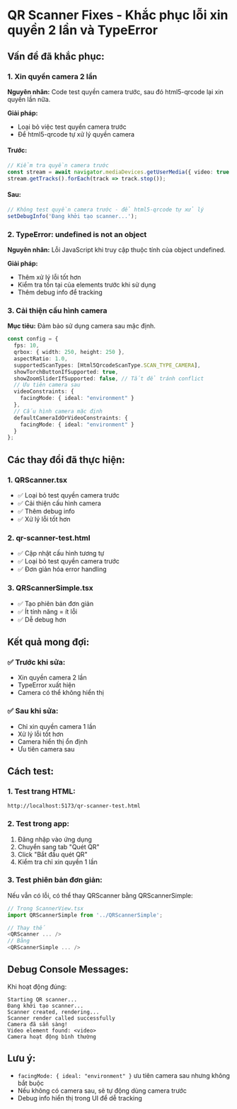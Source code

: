 # QR Scanner Fixes - Khắc phục lỗi xin quyền 2 lần và TypeError

## Vấn đề đã khắc phục:

### 1. **Xin quyền camera 2 lần**
**Nguyên nhân:** Code test quyền camera trước, sau đó html5-qrcode lại xin quyền lần nữa.

**Giải pháp:**
- Loại bỏ việc test quyền camera trước
- Để html5-qrcode tự xử lý quyền camera

#### Trước:
```typescript
// Kiểm tra quyền camera trước
const stream = await navigator.mediaDevices.getUserMedia({ video: true });
stream.getTracks().forEach(track => track.stop());
```

#### Sau:
```typescript
// Không test quyền camera trước - để html5-qrcode tự xử lý
setDebugInfo('Đang khởi tạo scanner...');
```

### 2. **TypeError: undefined is not an object**
**Nguyên nhân:** Lỗi JavaScript khi truy cập thuộc tính của object undefined.

**Giải pháp:**
- Thêm xử lý lỗi tốt hơn
- Kiểm tra tồn tại của elements trước khi sử dụng
- Thêm debug info để tracking

### 3. **Cải thiện cấu hình camera**
**Mục tiêu:** Đảm bảo sử dụng camera sau mặc định.

```typescript
const config = {
  fps: 10,
  qrbox: { width: 250, height: 250 },
  aspectRatio: 1.0,
  supportedScanTypes: [Html5QrcodeScanType.SCAN_TYPE_CAMERA],
  showTorchButtonIfSupported: true,
  showZoomSliderIfSupported: false, // Tắt để tránh conflict
  // Ưu tiên camera sau
  videoConstraints: {
    facingMode: { ideal: "environment" }
  },
  // Cấu hình camera mặc định
  defaultCameraIdOrVideoConstraints: {
    facingMode: { ideal: "environment" }
  }
};
```

## Các thay đổi đã thực hiện:

### 1. **QRScanner.tsx**
- ✅ Loại bỏ test quyền camera trước
- ✅ Cải thiện cấu hình camera
- ✅ Thêm debug info
- ✅ Xử lý lỗi tốt hơn

### 2. **qr-scanner-test.html**
- ✅ Cập nhật cấu hình tương tự
- ✅ Loại bỏ test quyền camera trước
- ✅ Đơn giản hóa error handling

### 3. **QRScannerSimple.tsx**
- ✅ Tạo phiên bản đơn giản
- ✅ Ít tính năng = ít lỗi
- ✅ Dễ debug hơn

## Kết quả mong đợi:

### ✅ Trước khi sửa:
- Xin quyền camera 2 lần
- TypeError xuất hiện
- Camera có thể không hiển thị

### ✅ Sau khi sửa:
- Chỉ xin quyền camera 1 lần
- Xử lý lỗi tốt hơn
- Camera hiển thị ổn định
- Ưu tiên camera sau

## Cách test:

### 1. **Test trang HTML:**
```
http://localhost:5173/qr-scanner-test.html
```

### 2. **Test trong app:**
1. Đăng nhập vào ứng dụng
2. Chuyển sang tab "Quét QR"
3. Click "Bắt đầu quét QR"
4. Kiểm tra chỉ xin quyền 1 lần

### 3. **Test phiên bản đơn giản:**
Nếu vẫn có lỗi, có thể thay QRScanner bằng QRScannerSimple:

```typescript
// Trong ScannerView.tsx
import QRScannerSimple from '../QRScannerSimple';

// Thay thế
<QRScanner ... />
// Bằng
<QRScannerSimple ... />
```

## Debug Console Messages:

Khi hoạt động đúng:
```
Starting QR scanner...
Đang khởi tạo scanner...
Scanner created, rendering...
Scanner render called successfully
Camera đã sẵn sàng!
Video element found: <video>
Camera hoạt động bình thường
```

## Lưu ý:
- `facingMode: { ideal: "environment" }` ưu tiên camera sau nhưng không bắt buộc
- Nếu không có camera sau, sẽ tự động dùng camera trước
- Debug info hiển thị trong UI để dễ tracking